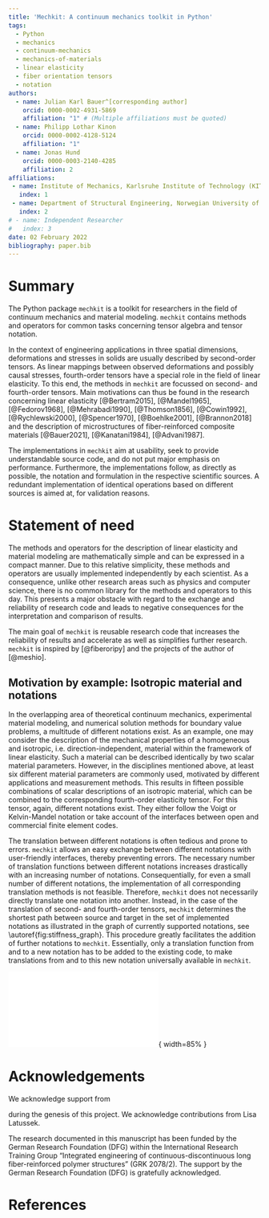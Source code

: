 ```yaml
---
title: 'Mechkit: A continuum mechanics toolkit in Python'
tags:
  - Python
  - mechanics
  - continuum-mechanics
  - mechanics-of-materials
  - linear elasticity
  - fiber orientation tensors
  - notation
authors:
  - name: Julian Karl Bauer^[corresponding author]
    orcid: 0000-0002-4931-5869
    affiliation: "1" # (Multiple affiliations must be quoted)
  - name: Philipp Lothar Kinon
    orcid: 0000-0002-4128-5124
    affiliation: "1"
  - name: Jonas Hund
    orcid: 0000-0003-2140-4285
    affiliation: 2
affiliations:
 - name: Institute of Mechanics, Karlsruhe Institute of Technology (KIT), Germany
   index: 1
 - name: Department of Structural Engineering, Norwegian University of Science and Technology (NTNU), Norway
   index: 2
# - name: Independent Researcher
#   index: 3
date: 02 February 2022
bibliography: paper.bib
---
```


# Summary

The Python package `mechkit` is a toolkit for researchers
in the field of continuum mechanics and material modeling.
`mechkit` contains methods and operators
for common tasks concerning tensor algebra and tensor notation.

In the context of engineering applications in three spatial dimensions, deformations and stresses in solids are
usually described by second-order tensors.
As linear mappings between observed deformations and possibly causal stresses,
fourth-order tensors have a special role in the field of linear elasticity.
To this end, the methods in `mechkit` are focussed on second- and fourth-order tensors. Main motivations can thus be found in the research concerning
linear elasticity
[@Bertram2015], [@Mandel1965], [@Fedorov1968], [@Mehrabadi1990], [@Thomson1856],
[@Cowin1992], [@Rychlewski2000], [@Spencer1970], [@Boehlke2001], [@Brannon2018]
and the description of microstructures of fiber-reinforced
composite materials
[@Bauer2021], [@Kanatani1984], [@Advani1987].

The implementations in `mechkit` aim at usability, seek to provide understandable source code,
and do not put major emphasis on performance.
Furthermore, the implementations follow, as directly as possible,
the notation and formulation in the respective scientific sources.
A redundant implementation of identical operations based on different
sources is aimed at, for validation reasons.

# Statement of need

The methods and operators for the description of linear elasticity and material modeling are mathematically simple and can be expressed in a compact manner.
Due to this relative simplicity, these methods and operators are usually implemented independently by each scientist.
As a consequence, unlike other research areas such as physics and computer science,
there is no common library for the methods and operators to this day.
This presents a major obstacle with regard to the exchange and reliability of research code and
leads to negative consequences for the interpretation and comparison of results.

The main goal of `mechkit` is reusable research code that increases the reliability of results and
accelerate as well as simplifies further research.
`mechkit` is inspired by [@fiberoripy] and the projects of the author of [@meshio].

## Motivation by example: Isotropic material and notations

In the overlapping area of theoretical continuum mechanics, experimental
material modeling,
and numerical solution methods for boundary value problems,
a multitude of different notations exist.
As an example, one may consider the description of the mechanical properties of a
homogeneous and isotropic, i.e. direction-independent, material within the framework of linear elasticity.
Such a material can be described identically by two scalar material parameters.
However, in the disciplines mentioned above, at least six different material parameters are commonly used,
motivated by different applications and measurement methods.
This results in fifteen possible combinations of scalar descriptions of an
isotropic material, which can be combined to the corresponding fourth-order elasticity tensor.
For this tensor, again, different notations exist. They either follow the
Voigt or Kelvin-Mandel notation or take account of the interfaces between open and commercial finite element codes.

The translation between different notations is often tedious and prone to errors.
`mechkit` allows an easy exchange between different notations with user-friendly
interfaces, thereby preventing errors.
The necessary number of translation functions between different notations
increases drastically with an increasing number of notations.
Consequentially, for even a small number of different notations, the implementation of all corresponding translation methods is not feasible.
Therefore, `mechkit` does not necessarily directly translate one notation into another.
Instead, in the case of the translation of second- and fourth-order tensors,
`mechkit` determines the shortest path between source and target in the set of implemented notations as illustrated in
the graph of currently supported notations, see \autoref{fig:stiffness_graph}.
This procedure greatly facilitates the addition of further notations to `mechkit`.
Essentially, only a translation function from and to a new notation has to be added to the existing code, to make translations from and to this new notation universally available in `mechkit`.

![Currently supported notations and translations of fourth-order stiffness tensors.\label{fig:stiffness_graph}](./figures/stiffness_graph.pdf){ width=85% }

# Acknowledgements

We acknowledge support from
<?insert here after contacted?>
during the genesis of this project.
We acknowledge contributions from Lisa Latussek.

The research documented in this manuscript has been funded by the German Research Foundation (DFG) within the International Research Training Group “Integrated engineering of continuous-discontinuous long fiber-reinforced polymer structures” (GRK 2078/2). The support by the German Research Foundation (DFG) is gratefully acknowledged.

# References
